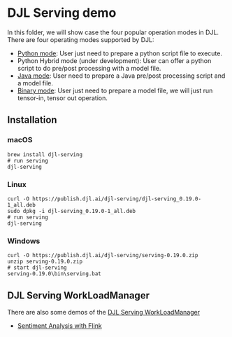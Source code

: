 # DJL Serving demo

In this folder, we will show case the four popular operation modes in DJL. There are four operating modes supported by DJL:

- [Python mode](https://github.com/deepjavalibrary/djl-demo/tree/master/djl-serving/python-mode/README.md): User just need to prepare a python script file to execute.
- Python Hybrid mode (under development): User can offer a python script to do pre/post processing with a model file.
- [Java mode](https://github.com/deepjavalibrary/djl-demo/tree/master/djl-serving/java-mode/README.md): User need to prepare a Java pre/post processing script and a model file.
- [Binary mode](https://github.com/deepjavalibrary/djl-demo/tree/master/djl-serving/binary-mode/README.md): User just need to prepare a model file, we will just run tensor-in, tensor out operation.

## Installation

### macOS

```
brew install djl-serving
# run serving
djl-serving
```

### Linux

```
curl -O https://publish.djl.ai/djl-serving/djl-serving_0.19.0-1_all.deb
sudo dpkg -i djl-serving_0.19.0-1_all.deb
# run serving
djl-serving
```

### Windows

```
curl -O https://publish.djl.ai/djl-serving/serving-0.19.0.zip
unzip serving-0.19.0.zip
# start djl-serving
serving-0.19.0\bin\serving.bat
```

## DJL Serving WorkLoadManager

There are also some demos of the [DJL Serving WorkLoadManager](https://github.com/deepjavalibrary/djl-serving/tree/master/wlm)

- [Sentiment Analysis with Flink](wlm/flink-sentiment-analysis/README.md)
